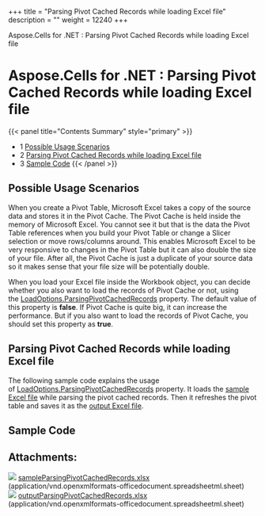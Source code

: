 +++
title = "Parsing Pivot Cached Records while loading Excel file" 
description = "" 
weight = 12240 
+++

Aspose.Cells for .NET : Parsing Pivot Cached Records while loading Excel file  

# Aspose.Cells for .NET : Parsing Pivot Cached Records while loading Excel file


{{< panel title="Contents Summary" style="primary" >}}
*   1 [Possible Usage Scenarios](#ParsingPivotCachedRecordswhileloadingExcelfile-PossibleUsageScenarios)
*   2 [Parsing Pivot Cached Records while loading Excel file](#ParsingPivotCachedRecordswhileloadingExcelfile-ParsingPivotCachedRecordswhileloadingExcelfile)
*   3 [Sample Code](#ParsingPivotCachedRecordswhileloadingExcelfile-SampleCode)
{{< /panel >}}
 

## Possible Usage Scenarios

When you create a Pivot Table, Microsoft Excel takes a copy of the source data and stores it in the Pivot Cache. The Pivot Cache is held inside the memory of Microsoft Excel. You cannot see it but that is the data the Pivot Table references when you build your Pivot Table or change a Slicer selection or move rows/columns around. This enables Microsoft Excel to be very responsive to changes in the Pivot Table but it can also double the size of your file. After all, the Pivot Cache is just a duplicate of your source data so it makes sense that your file size will be potentially double.

When you load your Excel file inside the Workbook object, you can decide whether you also want to load the records of Pivot Cache or not, using the [LoadOptions.ParsingPivotCachedRecords](https://apireference.aspose.com/net/cells/aspose.cells/loadoptions/properties/parsingpivotcachedrecords) property. The default value of this property is **false**. If Pivot Cache is quite big, it can increase the performance. But if you also want to load the records of Pivot Cache, you should set this property as **true**.

## Parsing Pivot Cached Records while loading Excel file

The following sample code explains the usage of [LoadOptions.ParsingPivotCachedRecords](https://apireference.aspose.com/net/cells/aspose.cells/loadoptions/properties/parsingpivotcachedrecords) property. It loads the [sample Excel file](https://docs2.aspose.com/cells/net/attachments/61540923/61767773.xlsx) while parsing the pivot cached records. Then it refreshes the pivot table and saves it as the [output Excel file](https://docs2.aspose.com/cells/net/attachments/61540923/61767774.xlsx).

## Sample Code

## Attachments:

![](https://docs2.aspose.com/cells/net/images/icons/bullet_blue.gif) [sampleParsingPivotCachedRecords.xlsx](https://docs2.aspose.com/cells/net/attachments/61540923/61767773.xlsx) (application/vnd.openxmlformats-officedocument.spreadsheetml.sheet)  
![](https://docs2.aspose.com/cells/net/images/icons/bullet_blue.gif) [outputParsingPivotCachedRecords.xlsx](https://docs2.aspose.com/cells/net/attachments/61540923/61767774.xlsx) (application/vnd.openxmlformats-officedocument.spreadsheetml.sheet)  

